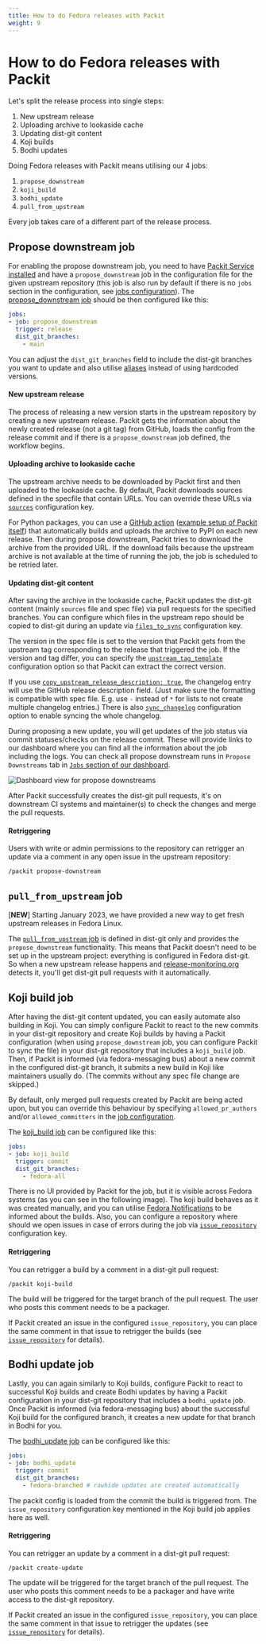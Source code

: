 ```yaml
---
title: How to do Fedora releases with Packit
weight: 9
---
```

# How to do Fedora releases with Packit

Let's split the release process into single steps:
1. New upstream release 
2. Uploading archive to lookaside cache
3. Updating dist-git content 
4. Koji builds
5. Bodhi updates

Doing Fedora releases with Packit means utilising our 4 jobs:
1. `propose_downstream`
2. `koji_build`
3. `bodhi_update`
4. `pull_from_upstream`

Every job takes care of a different part of the release process.

## Propose downstream job
For enabling the propose downstream job, you need to have
[Packit Service installed](/docs/guide/#1-set-up-packit-integration)
and have a `propose_downstream` job in the configuration file for the given upstream repository
(this job is also run by default if there is no `jobs` section
in the configuration, see [jobs configuration](/docs/configuration/#packit-service-jobs)).
The [propose_downstream job](/docs/configuration/#propose_downstream) should be then configured like this:

```yaml
jobs:
- job: propose_downstream
  trigger: release
  dist_git_branches:
    - main
```
You can adjust the `dist_git_branches` field to include the
dist-git branches you want to update and also utilise [aliases](/docs/configuration/#aliases) 
instead of using hardcoded versions.

#### New upstream release
The process of releasing a new version starts in the upstream repository by creating a 
new upstream release. Packit gets the information about the newly created release (not a git tag) from GitHub,
loads the config from the release commit and if there is a `propose_downstream` job
defined, the workflow begins.

#### Uploading archive to lookaside cache
The upstream archive needs to be downloaded by Packit first and then uploaded to the lookaside cache.
By default, Packit downloads sources defined in the specfile that contain URLs.
You can override these URLs via [`sources`](/docs/configuration#sources) configuration key.

For Python packages, you can use a 
[GitHub action](https://packaging.python.org/guides/publishing-package-distribution-releases-using-github-actions-ci-cd-workflows)
([example setup of Packit itself](https://github.com/packit/packit/blob/main/.github/workflows/pypi-publish.yml))
that automatically builds and uploads the archive to PyPI 
on each new release. Then during propose downstream, Packit tries to download the archive from the provided URL.
If the download fails because the upstream archive is not available at the time of running the job, 
the job is scheduled to be retried later. 

#### Updating dist-git content
After saving the archive in the lookaside cache,
Packit updates the dist-git content (mainly `sources` file and spec file) via pull requests for the specified branches.
You can configure which files in the upstream repo should be copied to dist-git during an update
via [`files_to_sync`](/docs/configuration/#files_to_sync) configuration key.

The version in the spec file is set to the version that Packit gets from the upstream tag 
corresponding to the release that triggered the job. If the version and tag differ, 
you can specify the [`upstream_tag_template`](/docs/configuration/#upstream_tag_template)
configuration option so that Packit can extract the correct version.

If you use [`copy_upstream_release_description: true`](/docs/configuration/#copy_upstream_release_description),
the changelog entry will use the GitHub release description field.
(Just make sure the formatting is compatible with spec file.
E.g. use `-` instead of `*` for lists to not create multiple changelog entries.)
There is also [`sync_changelog`](/docs/configuration/#sync_changelog) configuration option to enable syncing 
the whole changelog.


During proposing a new update, you will get updates of the job status via commit statuses/checks
on the release commit. These will provide links to our dashboard where you can find all the information about 
the job including the logs. You can check all propose downstream runs in `Propose Downstreams` tab in [`Jobs` 
section of our dashboard](https://dashboard.packit.dev/jobs).

![Dashboard view for propose downstreams](/images/propose-downstream-dashboard.png)

After Packit successfully creates the dist-git pull requests, 
it's on downstream CI systems and maintainer(s) to check the changes and merge
the pull requests.

#### Retriggering
Users with write or admin permissions to the repository can retrigger an
update via a comment in any open issue in the upstream repository:

    /packit propose-downstream

## `pull_from_upstream` job
[**NEW**] Starting January 2023, we have provided a new way to get fresh
upstream releases in Fedora Linux.

The [`pull_from_upstream` job](/docs/configuration/#pull_from_upstream) is
defined in dist-git only and provides the `propose_downstream`
functionality. This means that Packit doesn't need to be set up in the
upstream project: everything is configured in Fedora dist-git. So when a new
upstream release happens and
[release-monitoring.org](https://release-monitoring.org/) detects it, you'll
get dist-git pull requests with it automatically.

## Koji build job
After having the dist-git content updated, you can easily automate also building in Koji.
You can simply configure Packit to react to the new commits in your dist-git repository and create
Koji builds by having
a Packit configuration (when using `propose_downstream` job, you can configure Packit to sync the file) in your 
dist-git repository that includes a `koji_build` job.
Then, if Packit is informed (via fedora-messaging bus) about a new commit in the configured dist-git branch, it submits a new build in Koji
like maintainers usually do. (The commits without any spec file change are skipped.)

By default, only merged pull requests created by Packit are being acted upon, but 
you can override this behaviour by specifying
`allowed_pr_authors` and/or `allowed_committers` in the [job configuration](/docs/configuration/#koji_build). 

The [koji_build job](/docs/configuration/#koji_build) can be configured like this:

```yaml
jobs:
- job: koji_build
  trigger: commit
  dist_git_branches:
    - fedora-all
```

There is no UI provided by Packit for the job,
but it is visible across Fedora systems (as you can see in the following image).
The koji build behaves as it was created manually, and you can utilise
[Fedora Notifications](https://apps.fedoraproject.org/notifications/about)
to be informed about the builds. Also, you can configure a repository where should we
open issues in case of errors during the job via [`issue_repository`](/docs/configuration#issue_repository) configuration key.

#### Retriggering
You can retrigger a build by a comment in a dist-git pull request:

    /packit koji-build

The build will be triggered for the target branch of the pull request. The user who
posts this comment needs to be a packager.

If Packit created an issue in the configured `issue_repository`, you can place the same comment in that
issue to retrigger the builds (see [`issue_repository`](/docs/configuration#issue_repository) for details).


## Bodhi update job
Lastly, you can again similarly to Koji builds, configure Packit to react to successful Koji builds and create
Bodhi updates by having a Packit configuration in your dist-git repository that includes a `bodhi_update` job.
Once Packit is informed (via fedora-messaging bus) about the successful Koji build for the configured branch,
it creates a new update for that branch in Bodhi for you.

The [bodhi_update job](/docs/configuration/#bodhi_update) can be configured like this:

```yaml
jobs:
- job: bodhi_update
  trigger: commit
  dist_git_branches:
    - fedora-branched # rawhide updates are created automatically
```

The packit config is loaded from the commit the build is triggered from.
The `issue_repository` configuration key mentioned in the Koji build job applies here as well.

#### Retriggering
You can retrigger an update by a comment in a dist-git pull request:

    /packit create-update

The update will be triggered for the target branch of the pull request. The user who
posts this comment needs to be a packager and have write access to the dist-git repository.

If Packit created an issue in the configured `issue_repository`, you can place the same comment in that
issue to retrigger the updates (see [`issue_repository`](/docs/configuration#issue_repository) for details).